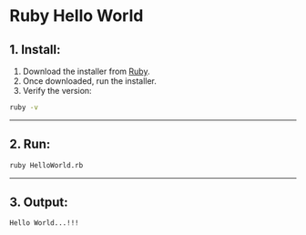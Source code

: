 # Ruby Hello World

## 1. Install:
1. Download the installer from [Ruby](https://rubyinstaller.org/downloads/).
2. Once downloaded, run the installer.
3. Verify the version:
```bash
ruby -v
```

---

## 2. Run:
```bash
ruby HelloWorld.rb
```

---

## 3. Output:
```bash
Hello World...!!!
```